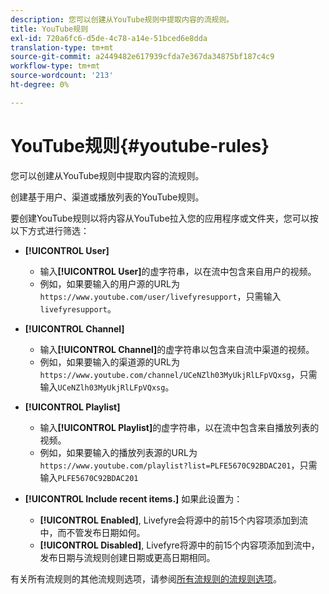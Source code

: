 ```yaml
---
description: 您可以创建从YouTube规则中提取内容的流规则。
title: YouTube规则
exl-id: 720a6fc6-d5de-4c78-a14e-51bced6e8dda
translation-type: tm+mt
source-git-commit: a2449482e617939cfda7e367da34875bf187c4c9
workflow-type: tm+mt
source-wordcount: '213'
ht-degree: 0%

---
```


# YouTube规则{#youtube-rules}

您可以创建从YouTube规则中提取内容的流规则。

创建基于用户、渠道或播放列表的YouTube规则。

要创建YouTube规则以将内容从YouTube拉入您的应用程序或文件夹，您可以按以下方式进行筛选：

* **[!UICONTROL User]**
   * 输入&#x200B;**[!UICONTROL User]**&#x200B;的虚字符串，以在流中包含来自用户的视频。
   * 例如，如果要输入的用户源的URL为`https://www.youtube.com/user/livefyresupport`，只需输入`livefyresupport`。

* **[!UICONTROL Channel]**
   * 输入&#x200B;**[!UICONTROL Channel]**&#x200B;的虚字符串以包含来自流中渠道的视频。
   * 例如，如果要输入的渠道源的URL为`https://www.youtube.com/channel/UCeNZlh03MyUkjRlLFpVQxsg`，只需输入`UCeNZlh03MyUkjRlLFpVQxsg`。

* **[!UICONTROL Playlist]**
   * 输入&#x200B;**[!UICONTROL Playlist]**&#x200B;的虚字符串，以在流中包含来自播放列表的视频。
   * 例如，如果要输入的播放列表源的URL为`https://www.youtube.com/playlist?list=PLFE5670C92BDAC201`，只需输入`PLFE5670C92BDAC201`

* **[!UICONTROL Include recent items.]** 如果此设置为：
   * **[!UICONTROL Enabled]**, Livefyre会将源中的前15个内容项添加到流中，而不管发布日期如何。
   * **[!UICONTROL Disabled]**, Livefyre将源中的前15个内容项添加到流中，发布日期与流规则创建日期或更高日期相同。

有关所有流规则的其他流规则选项，请参阅[所有流规则的流规则选项](../../c-streams/c-stream-rule-options-for-all-stream-rules.md#c_stream_rule_options_for_all_stream_rules)。
